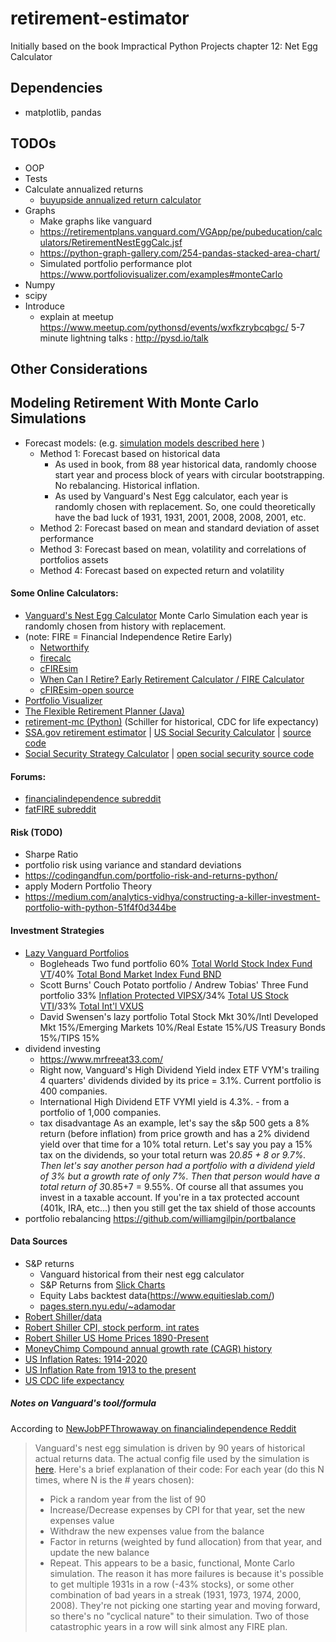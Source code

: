 # retirement-estimator
Initially based on the book Impractical Python Projects chapter 12: Net Egg Calculator

## Dependencies
   * matplotlib, pandas
   
## TODOs
* OOP
* Tests
* Calculate annualized returns
  * [buyupside annualized return calculator](https://www.buyupside.com/calculators/annualizedreturn.htm)
* Graphs
  * Make graphs like vanguard
  * https://retirementplans.vanguard.com/VGApp/pe/pubeducation/calculators/RetirementNestEggCalc.jsf
  * https://python-graph-gallery.com/254-pandas-stacked-area-chart/
  * Simulated portfolio performance plot https://www.portfoliovisualizer.com/examples#monteCarlo
* Numpy
* scipy
* Introduce
  * explain at meetup https://www.meetup.com/pythonsd/events/wxfkzrybcqbgc/  5-7 minute lightning talks : http://pysd.io/talk  

## Other Considerations

## Modeling Retirement With Monte Carlo Simulations
* Forecast models: (e.g.  [simulation models described here](https://www.portfoliovisualizer.com/monte-carlo-simulation) )
    * Method 1: Forecast based on historical data
        * As used in book, from 88 year historical data, randomly choose start year and process block of years with circular bootstrapping. No rebalancing. Historical inflation.
        * As used by Vanguard's Nest Egg calculator, each year is randomly chosen with replacement. So, one could theoretically have the bad luck of 1931, 1931, 2001, 2008, 2008, 2001, etc. 
    * Method 2: Forecast based on mean and standard deviation of asset performance
    * Method 3: Forecast based on mean, volatility and correlations of portfolios assets
    * Method 4: Forecast based on expected return and volatility

#### Some Online Calculators: 
* [Vanguard's Nest Egg Calculator](https://retirementplans.vanguard.com/VGApp/pe/pubeducation/calculators/RetirementNestEggCalc.jsf) Monte Carlo Simulation each year is randomly chosen from history with replacement.
* (note: FIRE = Financial Independence Retire Early)
    * [Networthify](https://networthify.com/calculator/earlyretirement?income=50000&initialBalance=0&expenses=20000&annualPct=5&withdrawalRate=4)
    * [firecalc](https://www.firecalc.com/)
    * [cFIREsim](https://www.cfiresim.com/)
    * [When Can I Retire? Early Retirement Calculator / FIRE Calculator](https://engaging-data.com/fire-calculator/)
    * [cFIREsim-open source](https://github.com/boknows/cFIREsim-open)
* [Portfolio Visualizer](https://www.portfoliovisualizer.com/monte-carlo-simulation)
* [The Flexible Retirement Planner (Java)](https://www.flexibleretirementplanner.com/wp/)
* [retirement-mc (Python)](https://github.com/jhykes/retirement-mc) (Schiller for historical, CDC for life expectancy)
* [SSA.gov retirement estimator](https://www.ssa.gov/benefits/retirement/estimator.html) | [US Social Security Calculator](https://ssa.tools/) | [source code](https://github.com/Gregable/social-security-tools)
* [Social Security Strategy Calculator](https://opensocialsecurity.com/) | [open social security source code](https://github.com/MikePiper/open-social-security)

#### Forums:
* [financialindependence subreddit](https://www.reddit.com/r/financialindependence/)
* [fatFIRE subreddit](https://www.reddit.com/r/fatFIRE/)

####  Risk (TODO)
  * Sharpe Ratio
  * portfolio risk using variance and standard deviations 
  * https://codingandfun.com/portfolio-risk-and-returns-python/
  * apply Modern Portfolio Theory 
  * https://medium.com/analytics-vidhya/constructing-a-killer-investment-portfolio-with-python-51f4f0d344be

#### Investment Strategies
   * [Lazy Vanguard Portfolios](https://www.bogleheads.org/wiki/Lazy_portfolios)
      * Bogleheads Two fund portfolio 60%	[Total World Stock Index Fund VT](https://personal.vanguard.com/us/funds/snapshot?FundId=3141&FundIntExt=INT)/40%	[Total Bond Market Index Fund BND](https://personal.vanguard.com/us/funds/snapshot?FundId=0928&FundIntExt=INT)
      * Scott Burns' Couch Potato portfolio / Andrew Tobias' Three Fund portfolio 33% [Inflation Protected VIPSX](https://personal.vanguard.com/us/funds/snapshot?FundId=0119&FundIntExt=INT)/34% [Total US Stock VTI](https://personal.vanguard.com/us/funds/snapshot?FundId=0970&FundIntExt=INT)/33% [Total Int'l VXUS](https://personal.vanguard.com/us/funds/snapshot?FundId=3369&FundIntExt=INT)
      * David Swensen's lazy portfolio Total Stock Mkt 30%/Intl Developed Mkt	15%/Emerging Markets	10%/Real Estate 15%/US Treasury Bonds	15%/TIPS	15%
  * dividend investing
    * https://www.mrfreeat33.com/
    * Right now, Vanguard's High Dividend Yield index ETF VYM's trailing 4 quarters' dividends divided by its price = 3.1%. Current portfolio is 400 companies.
    * International High Dividend ETF VYMI yield is 4.3%. - from a portfolio of 1,000 companies.
    * tax disadvantage As an example, let's say the s&p 500 gets a 8% return (before inflation) from price growth and has a 2% dividend yield over that time for a 10% total return. Let's say you pay a 15% tax on the dividends, so your total return was 2*0.85 + 8 or 9.7%. Then let's say another person had a portfolio with a dividend yield of 3% but a growth rate of only 7%. Then that person would have a total return of 3*0.85+7 = 9.55%. Of course all that assumes you invest in a taxable account. If you're in a tax protected account (401k, IRA, etc...) then you still get the tax shield of those accounts 
  * portfolio rebalancing https://github.com/williamgilpin/portbalance

#### Data Sources  
* S&P returns 
    * Vanguard historical from their nest egg calculator
    * S&P Returns from [Slick Charts](https://www.slickcharts.com/sp500/returns)
    * Equity Labs backtest data(https://www.equitieslab.com/)
    * [pages.stern.nyu.edu/~adamodar](http://pages.stern.nyu.edu/~adamodar/New_Home_Page/datafile/histretSP.html)
* [Robert Shiller/data](hhttp://www.econ.yale.edu/~shiller/data.htm)
* [Robert Shiller CPI, stock perform, int rates](http://www.econ.yale.edu/~shiller/data/chapt26.xlsx)
* [Robert Shiller US Home Prices 1890-Present](http://www.econ.yale.edu/~shiller/data.htm)
* [MoneyChimp Compound annual growth rate (CAGR) history](http://www.moneychimp.com/features/market_cagr.htm)
* [US Inflation Rates: 1914-2020](https://www.usinflationcalculator.com/inflation/historical-inflation-rates/)
* [US Inflation Rate from 1913 to the present](https://inflationdata.com/Inflation/Inflation_Rate/HistoricalInflation.aspx)
* [US CDC life expectancy](http://ftp.cdc.gov/pub/Health_Statistics/NCHS/Publications/NVSR/60_09/)

##### Notes on Vanguard's tool/formula
According to [NewJobPFThrowaway on financialindependence Reddit](https://www.reddit.com/r/financialindependence/comments/d6wl6q/why_is_the_vanguard_retirement_nest_egg/)

>Vanguard's nest egg simulation is driven by 90 years of historical actual returns data. The actual config file used by the simulation is [here](https://retirementplans.vanguard.com//web/angular/app/nesteggcalculator/data/config.json).
Here's a brief explanation of their code:
For each year (do this N times, where N is the # years chosen):
>- Pick a random year from the list of 90
>- Increase/Decrease expenses by CPI for that year, set the new expenses value
>- Withdraw the new expenses value from the balance
>- Factor in returns (weighted by fund allocation) from that year, and update the new balance
>- Repeat.
>This appears to be a basic, functional, Monte Carlo simulation.
>The reason it has more failures is because it's possible to get multiple 1931s in a row (-43% stocks), or some other combination of bad years in a streak (1931, 1973, 1974, 2000, 2008). They're not picking one starting year and moving forward, so there's no "cyclical nature" to their simulation. Two of those catastrophic years in a row will sink almost any FIRE plan.


